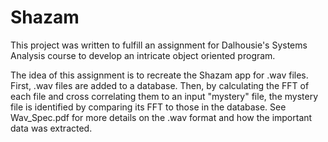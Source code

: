 # Shazam
This project was written to fulfill an assignment for Dalhousie's Systems Analysis course to develop an intricate object oriented program.

The idea of this assignment is to recreate the Shazam app for .wav files. First, .wav files are added to a database. Then, by calculating the FFT of each file and cross correlating them to an input "mystery" file, the mystery file is identified by comparing its FFT to those in the database. See Wav_Spec.pdf for more details on the .wav format and how the important data was extracted.
